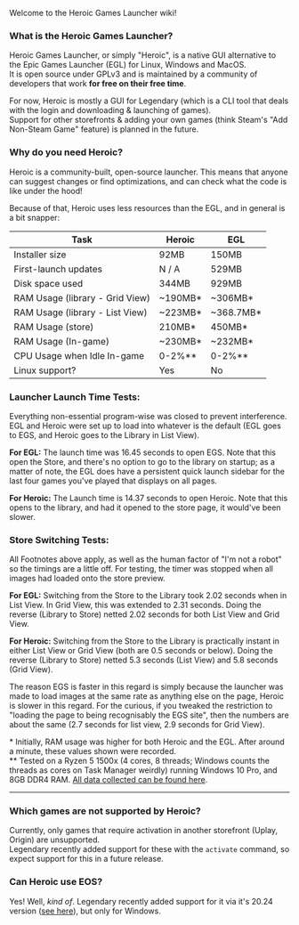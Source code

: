 Welcome to the Heroic Games Launcher wiki!

### What is the Heroic Games Launcher?
Heroic Games Launcher, or simply "Heroic", is a native GUI alternative to the Epic Games Launcher (EGL) for Linux, Windows and MacOS.  
It is open source under GPLv3 and is maintained by a community of developers that work **for free on their free time**.

For now, Heroic is mostly a GUI for Legendary (which is a CLI tool that deals with the login and downloading & launching of games).  
Support for other storefronts & adding your own games (think Steam's "Add Non-Steam Game" feature) is planned in the future.

### Why do you need Heroic?

<!-- For now this only compares Heroic and the EGL. Once other stores are supported, they should be added here -->

Heroic is a community-built, open-source launcher. This means that anyone can suggest changes or find optimizations, and can check what the code is like under the hood!
  
Because of that, Heroic uses less resources than the EGL, and in general is a bit snapper:
  
|         Task                     |  Heroic |    EGL     |
| -------------------------------- | ------- | ---------- |
| Installer size                   | 92MB    | 150MB      |
| First-launch updates             | N / A   | 529MB      |
| Disk space used                  | 344MB   | 929MB      |
| RAM Usage (library - Grid View)  | ~190MB* | ~306MB*    |
| RAM Usage (library - List View)  | ~223MB* | ~368.7MB*  |
| RAM Usage (store)                | 210MB*  | 450MB*     |
| RAM Usage (In-game)              | ~230MB* | ~232MB*    |
| CPU Usage when Idle In-game      | 0-2%**  | 0-2%**     |
| Linux support?                   | Yes     | No         |

### Launcher Launch Time Tests:
Everything non-essential program-wise was closed to prevent interference. EGL and Heroic were set up to load into whatever is the default (EGL goes to EGS, and Heroic goes to the Library in List View).

**For EGL:** The launch time was 16.45 seconds to open EGS. Note that this open the Store, and there's no option to go to the library on startup; as a matter of note, the EGL does have a persistent quick launch sidebar for the last four games you've played that displays on all pages.

**For Heroic:** The Launch time is 14.37 seconds to open Heroic. Note that this opens to the library, and had it opened to the store page, it would've been slower.

### Store Switching Tests:
All Footnotes above apply, as well as the human factor of "I'm not a robot" so the timings are a little off. For testing, the timer was stopped when all images had loaded onto the store preview.  
  
**For EGL:** Switching from the Store to the Library took 2.02 seconds when in List View. In Grid View, this was extended to 2.31 seconds. Doing the reverse (Library to Store) netted 2.02 seconds for both List View and Grid View.

**For Heroic:** Switching from the Store to the Library is practically instant in either List View or Grid View (both are 0.5 seconds or below). Doing the reverse (Library to Store) netted 5.3 seconds (List View) and 5.8 seconds (Grid View).

The reason EGS is faster in this regard is simply because the launcher was made to load images at the same rate as anything else on the page, Heroic is slower in this regard. For the curious, if you tweaked the restriction to "loading the page to being recognisably the EGS site", then the numbers are about the same (2.7 seconds for list view, 2.9 seconds for Grid View).


\* Initially, RAM usage was higher for both Heroic and the EGL. After around a minute, these values shown were recorded.  
\** Tested on a Ryzen 5 1500x (4 cores, 8 threads; Windows counts the threads as cores on Task Manager weirdly) running Windows 10 Pro, and 8GB DDR4 RAM. [All data collected can be found here](https://imgur.com/a/jfV48v7).  

----

### Which games are not supported by Heroic?
Currently, only games that require activation in another storefront (Uplay, Origin) are unsupported.  
Legendary recently added support for these with the `activate` command, so expect support for this in a future release.

### Can Heroic use EOS? 
Yes! Well, _kind of_. Legendary recently added support for it via it's 20.24 version ([see here](https://github.com/derrod/legendary/releases/tag/0.20.24)), but only for Windows.
